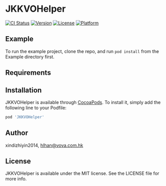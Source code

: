 # JKKVOHelper

[![CI Status](https://img.shields.io/travis/xindizhiyin2014/JKKVOHelper.svg?style=flat)](https://travis-ci.org/xindizhiyin2014/JKKVOHelper)
[![Version](https://img.shields.io/cocoapods/v/JKKVOHelper.svg?style=flat)](https://cocoapods.org/pods/JKKVOHelper)
[![License](https://img.shields.io/cocoapods/l/JKKVOHelper.svg?style=flat)](https://cocoapods.org/pods/JKKVOHelper)
[![Platform](https://img.shields.io/cocoapods/p/JKKVOHelper.svg?style=flat)](https://cocoapods.org/pods/JKKVOHelper)

## Example

To run the example project, clone the repo, and run `pod install` from the Example directory first.

## Requirements

## Installation

JKKVOHelper is available through [CocoaPods](https://cocoapods.org). To install
it, simply add the following line to your Podfile:

```ruby
pod 'JKKVOHelper'
```

## Author

xindizhiyin2014, hlhan@vova.com.hk

## License

JKKVOHelper is available under the MIT license. See the LICENSE file for more info.
